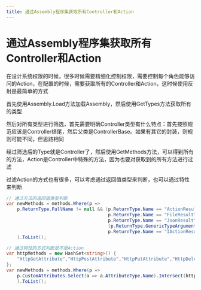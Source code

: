 ```yaml
---
title: 通过Assembly程序集获取所有Controller和Action
---
```


# 通过Assembly程序集获取所有Controller和Action

在设计系统权限的时候，很多时候需要精细化控制权限，需要控制每个角色能够访问的Action，在配置的时候，需要获取所有的Controller和Action，这时候使用反射是最简单的方式

首先使用Assembly.Load方法加载Assembly，然后使用GetTypes方法获取所有的类型

然后对所有类型进行筛选，首先需要明确Controller类型有什么特点：首先按照规范应该是Controller结尾，然后父类是ControllerBase。如果有其它的封装，则规则可能不同，但思路相同

经过筛选后的Type就是Controller了，然后使用GetMethods方法，可以得到所有的方法，Action是Controller中特殊的方法，因为也要对获取到的所有方法进行过滤

过滤Action的方式也有很多，可以考虑通过返回值类型来判断，也可以通过特性来判断
```csharp
// 通过方法的返回值类型判断
var newMethods = methods.Where(p =>
    p.ReturnType.FullName != null && (p.ReturnType.Name == "ActionResult" ||
                                      p.ReturnType.Name == "FileResult" ||
                                      p.ReturnType.Name == "JsonResult" ||
                                      (p.ReturnType.GenericTypeArguments.Length > 0 && p.ReturnType.GenericTypeArguments[0].Name == "JsonResult") ||
                                      p.ReturnType.Name == "IActionResult")
    ).ToList();

```

```csharp
// 通过特性的方式判断是不是Action
var httpMethods = new HashSet<string>() {
    "HttpGetAttribute","HttpPostAttribute","HttpPutAttribute","HttpDeleteAttribute",
};
var newMethods = methods.Where(p =>
    p.CustomAttributes.Select(a => a.AttributeType.Name).Intersect(httpMethods).Any()
    ).ToList();
```